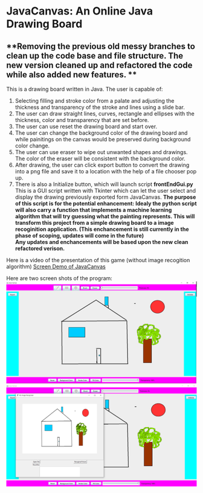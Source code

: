 # JavaCanvas: An Online Java Drawing Board
## **Removing the previous old messy branches to clean up the code base and file structure. The new version cleaned up and refactored the code while also added new features. **

This is a drawing board written in Java. 
The user is capable of:
1. Selecting filling and stroke color from a palate and adjusting the thickness and transparency of the stroke and lines using a slide bar. 
2. The user can draw straight lines, curves, rectangle and ellipses with the thickness, color and transparency that are set before.
3. The user can use reset the drawing board and start over.
4. The user can change the background color of the drawing board and while painitings on the canvas would be preserved during background color change.
5. The user can use eraser to wipe out unwanted shapes and drawings. The color of the eraser will be consistent with the background color.
6. After drawing, the user can click export button to convert the drawing into a png file and save it to a location with the help of a file chooser pop up.
7. There is also a Initialize button, which will launch script **frontEndGui.py** 
This is a GUI script written with Tkinter which can let the user select and display the drawing previously exported form JavaCanvas.
**The purpose of this script is for the potential enhancement: Idealy the python script will also carry a function that implements a machine learning algorithm that will try guessing what the painting represents. This will transform this project from a simple drawing board to a image recoginition application.  (This enchancement is still currently in the phase of scoping, updates will come in the future) \
Any updates and enchancements will be based upon the new clean refactored verison.**

Here is a video of the presentation of this game (without image recogition algorithm) [Screen Demo of JavaCanvas](https://youtu.be/V9NpbfxRACI) <br>


Here are two screen shots of the program:
![](Demo_Pics/demo_pic_JavaCanvas.png)
![](Demo_Pics/demo_pic_JavaCanvas2.png)
